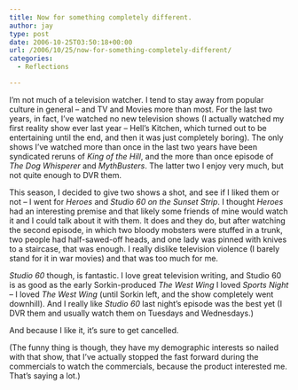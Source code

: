 ```yaml
---
title: Now for something completely different.
author: jay
type: post
date: 2006-10-25T03:50:18+00:00
url: /2006/10/25/now-for-something-completely-different/
categories:
  - Reflections

---
```

I’m not much of a television watcher. I tend to stay away from popular culture in general &#8211; and TV and Movies more than most. For the last two years, in fact, I’ve watched no new television shows (I actually watched my first reality show ever last year &#8211; Hell’s Kitchen, which turned out to be entertaining until the end, and then it was just completely boring). The only shows I’ve watched more than once in the last two years have been syndicated reruns of _King of the Hill_, and the more than once episode of _The Dog Whisperer_ and _MythBusters_. The latter two I enjoy very much, but not quite enough to DVR them.

This season, I decided to give two shows a shot, and see if I liked them or not &#8211; I went for _Heroes_ and _Studio 60 on the Sunset Strip_. I thought _Heroes_ had an interesting premise and that likely some friends of mine would watch it and I could talk about it with them. It does and they do, but after watching the second episode, in which two bloody mobsters were stuffed in a trunk, two people had half-sawed-off heads, and one lady was pinned with knives to a staircase, that was enough. I really dislike television violence (I barely stand for it in war movies) and that was too much for me.

_Studio 60_ though, is fantastic. I love great television writing, and Studio 60 is as good as the early Sorkin-produced _The West Wing_ I loved _Sports Night_ &#8211; I loved _The West Wing_ (until Sorkin left, and the show completely went downhill). And I really like _Studio 60_ last night’s episode was the best yet (I DVR them and usually watch them on Tuesdays and Wednesdays.)

And because I like it, it’s sure to get cancelled.

(The funny thing is though, they have my demographic interests so nailed with that show, that I’ve actually stopped the fast forward during the commercials to watch the commercials, because the product interested me. That’s saying a lot.)